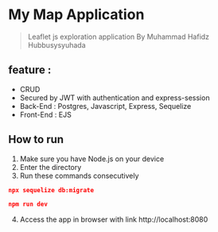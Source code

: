 # My Map Application
> Leaflet js exploration application
> By Muhammad Hafidz Hubbusysyuhada

  
## feature :
 - CRUD
 - Secured by JWT with authentication and express-session
 - Back-End : Postgres, Javascript, Express, Sequelize
 - Front-End : EJS

 ## How to run

 1. Make sure you have Node.js on your device
 2. Enter the directory
 3. Run these commands consecutively
 ```json
 npx sequelize db:migrate
 ```
 ```json
 npm run dev
 ```
 4. Access the app in browser with link http://localhost:8080